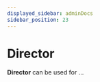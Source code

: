 ```yaml
---
displayed_sidebar: adminDocs
sidebar_position: 23
---
```


# Director

**Director** can be used for ...

